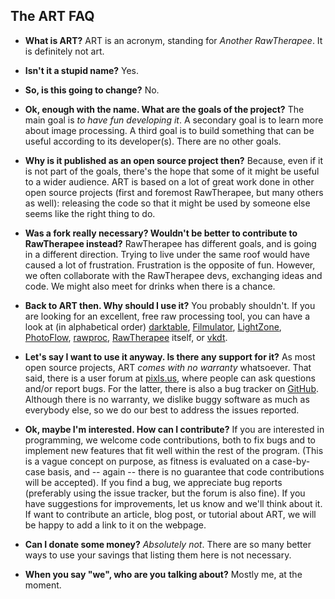 <!-- [![ART](logo.png)](Home) -->

## The ART FAQ

- **What is ART?** 
  ART is an acronym, standing for *Another RawTherapee*. It is definitely not art.

- **Isn't it a stupid name?**
  Yes.

- **So, is this going to change?**
  No.

- **Ok, enough with the name. What are the goals of the project?**
  The main goal is *to have fun developing it*.
  A secondary goal is to learn more about image processing.
  A third goal is to build something that can be useful according to its developer(s).
  There are no other goals.

- **Why is it published as an open source project then?**
  Because, even if it is not part of the goals, there's the hope that some of it might be useful to a wider audience. ART is based on a lot of great work done in other open source projects (first and foremost RawTherapee, but many others as well): releasing the code so that it might be used by someone else seems like the right thing to do.

- **Was a fork really necessary? Wouldn't be better to contribute to RawTherapee instead?**
  RawTherapee has different goals, and is going in a different direction. Trying to live under the same roof would have caused a lot of frustration. Frustration is the opposite of fun. 
  However, we often collaborate with the RawTherapee devs, exchanging ideas and code. We might also meet for drinks when there is a chance.

- **Back to ART then. Why should I use it?**
  You probably shouldn't. If you are looking for an excellent, free raw processing tool, you can have a look at (in alphabetical order) [darktable](https://www.darktable.org), [Filmulator](https://filmulator.org), [LightZone](https://lightzoneproject.org), [PhotoFlow](https://aferrero2707.github.io/PhotoFlow/), [rawproc](https://github.com/butcherg/rawproc), [RawTherapee](http://rawtherapee.org) itself, or [vkdt](https://jo.dreggn.org/vkdt/).

- **Let's say I want to use it anyway. Is there any support for it?**
  As most open source projects, ART *comes with no warranty* whatsoever.
  That said, there is a user forum at [pixls.us](https://discuss.pixls.us/c/software/art/), where people can ask questions and/or report bugs. For the latter, there is also a bug tracker on [GitHub](https://github.com/artpixls/ART/issues/).   Although there is no warranty, we dislike buggy software as much as everybody else, so we do our best to address the issues reported.

- **Ok, maybe I'm interested. How can I contribute?**
  If you are interested in programming, we welcome code contributions, both to fix bugs and to implement new features that fit well within the rest of the program. (This is a vague concept on purpose, as fitness is evaluated on a case-by-case basis, and -- again -- there is no guarantee that code contributions will be accepted).
  If you find a bug, we appreciate bug reports (preferably using the issue tracker, but the forum is also fine).
  If you have suggestions for improvements, let us know and we'll think about it. 
  If want to contribute an article, blog post, or tutorial about ART, we will be happy to add a link to it on the webpage.

- **Can I donate some money?**
  *Absolutely not*. There are so many better ways to use your savings that listing them here is not necessary.

- **When you say "we", who are you talking about?**
  Mostly me, at the moment.
